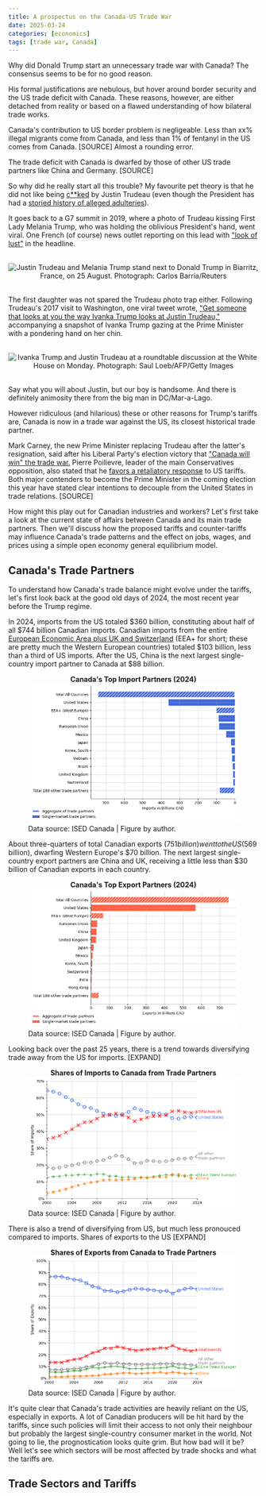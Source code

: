 ```yaml
---
title: A prospectus on the Canada-US Trade War
date: 2025-03-24
categories: [economics]
tags: [trade war, Canada]
---
```


<!-- # A prospectus on the Canada-US Trade War -->

Why did Donald Trump start an unnecessary trade war with Canada? The consensus seems to be for no good reason.

His formal justifications are nebulous, but hover around border security and the US trade deficit with Canada. These reasons, however, are either detached from reality or based on a flawed understanding of how bilateral trade works.

Canada's contribution to US border problem is negligeable. Less than xx% illegal migrants come from Canada, and less than 1% of fentanyl in the US comes from Canada. [SOURCE] Almost a rounding error.

The trade deficit with Canada is dwarfed by those of other US trade partners like China and Germany. [SOURCE]

So why did he really start all this trouble? My favourite pet theory is that he did not like being [c**ked](https://www.urbandictionary.com/define.php?term=cucked) by Justin Trudeau (even though the President has had a [storied history of alleged adulteries](https://www.businessinsider.com/trump-melania-stormy-daniels-affairs-marriages-timeline-2018-3)).

It goes back to a G7 summit in 2019, where a photo of Trudeau kissing First Lady Melania Trump, who was holding the oblivious President's hand, went viral. One French (of course) news outlet reporting on this lead with ["look of lust"](https://www.france24.com/en/20190827-papers-indonesia-names-new-capital-borneo-israel-lebanon-melania-trudeau-g7-photo) in the headline.

<br>
<div style="text-align: center; width: 100%;">
<img src="https://github.com/user-attachments/assets/5d8a43b6-657d-483d-97ab-13966278c6e4" alt="Justin Trudeau and Melania Trump stand next to Donald Trump in Biarritz, France, on 25 August. Photograph: Carlos Barría/Reuters" width="600"/>
</div>
<br>

The first daughter was not spared the Trudeau photo trap either. Following Trudeau's 2017 visit to Washington, one viral tweet wrote, ["Get someone that looks at you the way Ivanka Trump looks at Justin Trudeau,"](https://x.com/Phil_Lewis_/status/831280292379910144?t=EAPxWbPN6pyIdn-oeZOecQ&s=19) accompanying a snapshot of Ivanka Trump gazing at the Prime Minister with a pondering hand on her chin.

<br>
<div style="text-align: center; width: 100%;">
<img src="https://github.com/user-attachments/assets/4b67b532-9ce9-4f73-9ca3-a5631cd5c578" alt="Ivanka Trump and Justin Trudeau at a roundtable discussion at the White House on Monday. Photograph: Saul Loeb/AFP/Getty Images" width="600"/>
</div>
<br>

Say what you will about Justin, but our boy is handsome. And there is definitely animosity there from the big man in DC/Mar-a-Lago.

However ridiculous (and hilarious) these or other reasons for Trump's tariffs are, Canada is now in a trade war against the US, its closest historical trade partner.

Mark Carney, the new Prime Minister replacing Trudeau after the latter's resignation, said after his Liberal Party's election victory that ["Canada will win" the trade war.](https://www.bbc.com/news/articles/c36wkg47z1po.amp) Pierre Poilievre, leader of the main Conservatives opposition, also stated that he [favors a retaliatory response](https://youtube.com/shorts/4ZP7V5cxKPs?si=hMU9ef43AnjcC4nY) to US tariffs. Both major contenders to become the Prime Minister in the coming election this year have stated clear intentions to decouple from the United States in trade relations. [SOURCE]

How might this play out for Canadian industries and workers? Let's first take a look at the current state of affairs between Canada and its main trade partners. Then we'll discuss how the proposed tariffs and counter-tariffs may influence Canada's trade patterns and the effect on jobs, wages, and prices using a simple open economy general equilibrium model.


## Canada's Trade Partners

To understand how Canada's trade balance might evolve under the tariffs, let's first look back at the good old days of 2024, the most recent year before the Trump regime.

In 2024, imports from the US totaled $360 billion, constituting about half of all $744 billion Canadian imports. Canadian imports from the entire [European Economic Area plus UK and Switzerland](https://www.gov.uk/eu-eea) (EEA+ for short; these are pretty much the Western European countries) totaled $103 billion, less than a third of US imports. After the US, China is the next largest single-country import partner to Canada at $88 billion.

<figure>
    <figcaption align="center" style="font-size:16">
        <b>Canada's Top Import Partners (2024)</b>
    </figcaption>
    <img src='https://github.com/JackQCXie/CAtrade/blob/master/figures/03-import_partners.png?raw=true' alt=''/>
    <figcaption align="left">Data source: ISED Canada | Figure by author.</figcaption>
</figure>

About three-quarters of total Canadian exports ($751 billion) went to the US ($569 billion), dwarfing Western Europe's $70 billion. The next largest single-country export partners are China and UK, receiving a little less than $30 billion of Canadian exports in each country.

<figure>
    <figcaption align="center" style="font-size:16">
        <b>Canada's Top Export Partners (2024)</b>
    </figcaption>
        <img src='https://github.com/JackQCXie/CAtrade/blob/master/figures/03-export_partners.png?raw=true' alt=''/>
    <figcaption align="left">Data source: ISED Canada | Figure by author.</figcaption>
</figure>

Looking back over the past 25 years, there is a trend towards diversifying trade away from the US for imports. [EXPAND]

<figure>
    <figcaption align="center" style="font-size:16">
        <b>Shares of Imports to Canada from Trade Partners</b>
    </figcaption>
        <img src='https://github.com/JackQCXie/CAtrade/blob/master/figures/03-importshare.png?raw=true' alt=''/>
    <figcaption align="left">Data source: ISED Canada | Figure by author.</figcaption>
</figure>

There is also a trend of diversifying from US, but much less pronouced compared to imports. Shares of exports to the US [EXPAND]

<figure>
    <figcaption align="center" style="font-size:16">
        <b>Shares of Exports from Canada to Trade Partners</b>
    </figcaption>
        <img src='https://github.com/JackQCXie/CAtrade/blob/master/figures/03-exportshare.png?raw=true' alt=''/>
    <figcaption align="left">Data source: ISED Canada | Figure by author.</figcaption>
</figure>

It's quite clear that Canada's trade activities are heavily reliant on the US, especially in exports. A lot of Canadian producers will be hit hard by the tariffs, since such policies will limit their access to not only their neighbour but probably the largest single-country consumer market in the world. Not going to lie, the prognostication looks quite grim. But how bad will it be? Well let's see which sectors will be most affected by trade shocks and what the tariffs are.

## Trade Sectors and Tariffs


<!-- 
<style>
figure{text-align: center; max-width: 45%; float:left; margin:0;padding: 1px;}
figure img{width: 100%;}
</style>

<div>
<figure>
    <figcaption align="center"><b>Canada's top 10 import partners (2024)</b></figcaption>
    <img src='https://github.com/JackQCXie/CAtrade/blob/master/figures/03-import_partners.png?raw=true' alt=''/>
</figure>
<figure>
    <figcaption align="center"><b>Canada's top 10 export partners (2024)</b></figcaption>
    <img src='https://github.com/JackQCXie/CAtrade/blob/master/figures/03-export_partners.png?raw=true' alt=''/>
</figure>
</div> -->

<!--
TODO:
* Descriptive figures of balance of payments by industry for Canada and main trade partners
* General equilibrium (SOE) model with tariffs
* DSGE (NOEM) model
-->